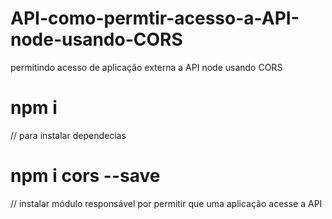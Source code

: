 # API-como-permtir-acesso-a-API-node-usando-CORS
permitindo acesso de aplicação externa a API node usando CORS

# npm i 
// para instalar dependecias

# npm i cors --save
// instalar módulo responsável por permitir que uma aplicação acesse a API